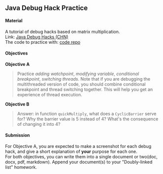 ## Java Debug Hack Practice

#### Material
A tutorial of debug hacks based on matrix multiplication.<br>
Link: [Java Debug Hacks (CHN)](https://iss-java.github.io/2016/09/16/Java-Debug-Hacks/)<br>
The code to practice with: [code repo](https://github.com/iss-java/DebugHack)<br>

#### Objectives
**Objective A**<br>

> Practice _adding watchpoint_, _modifying variable_, _conditional breakpoint_, _switching threads_. Note that if you are debugging the multithreaded version of code, you should combine conditional breakpoint and thread switching together. This will help you get an experience of thread execution.

**Objective B**<br>

> Answer: in function `quickMultiply`, what does a `CyclicBarrier` serve for? Why the barrier value is 5 instead of 4? What's the consequence of changing it into 4?

#### Submission

For Objective A, you are expected to make a screenshot for each debug hack, and give a short explanation of **your** purpose for each one.<br>
For both objectives, you can write them into a single document or two(doc, docx, pdf, markdown). Append your document(s) to your "Doubly-linked list" homework.
